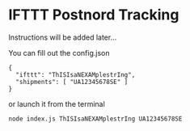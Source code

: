 # IFTTT Postnord Tracking

Instructions will be added later...

You can fill out the config.json
```
{
  "ifttt": "ThISIsaNEXAMplestrIng",
  "shipments": [ "UA12345678SE" ]
}
```

or launch it from the terminal

`node index.js ThISIsaNEXAMplestrIng UA12345678SE`
